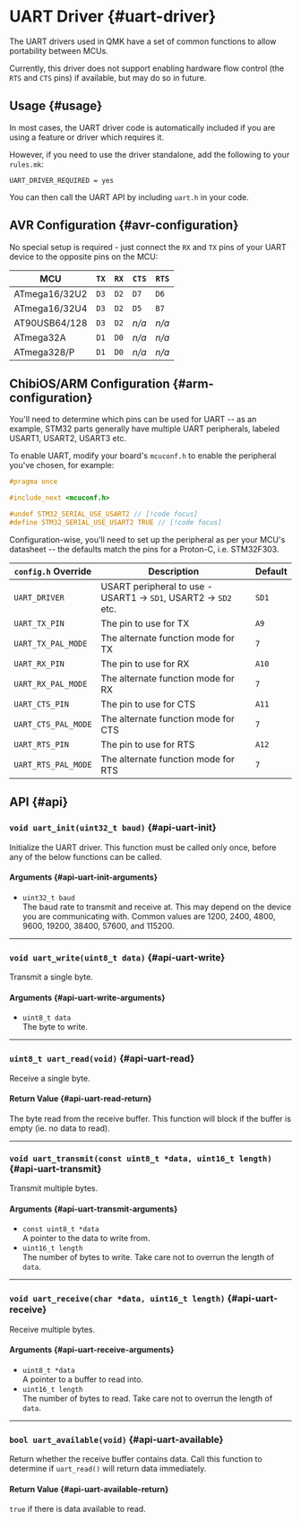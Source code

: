 # UART Driver {#uart-driver}

The UART drivers used in QMK have a set of common functions to allow portability between MCUs.

Currently, this driver does not support enabling hardware flow control (the `RTS` and `CTS` pins) if available, but may do so in future.

## Usage {#usage}

In most cases, the UART driver code is automatically included if you are using a feature or driver which requires it.

However, if you need to use the driver standalone, add the following to your `rules.mk`:

```make
UART_DRIVER_REQUIRED = yes
```

You can then call the UART API by including `uart.h` in your code.

## AVR Configuration {#avr-configuration}

No special setup is required - just connect the `RX` and `TX` pins of your UART device to the opposite pins on the MCU:

|MCU          |`TX`|`RX`|`CTS`|`RTS`|
|-------------|----|----|-----|-----|
|ATmega16/32U2|`D3`|`D2`|`D7` |`D6` |
|ATmega16/32U4|`D3`|`D2`|`D5` |`B7` |
|AT90USB64/128|`D3`|`D2`|*n/a*|*n/a*|
|ATmega32A    |`D1`|`D0`|*n/a*|*n/a*|
|ATmega328/P  |`D1`|`D0`|*n/a*|*n/a*|

## ChibiOS/ARM Configuration {#arm-configuration}

You'll need to determine which pins can be used for UART -- as an example, STM32 parts generally have multiple UART peripherals, labeled USART1, USART2, USART3 etc.

To enable UART, modify your board's `mcuconf.h` to enable the peripheral you've chosen, for example:

```c
#pragma once

#include_next <mcuconf.h>

#undef STM32_SERIAL_USE_USART2 // [!code focus]
#define STM32_SERIAL_USE_USART2 TRUE // [!code focus]
```

Configuration-wise, you'll need to set up the peripheral as per your MCU's datasheet -- the defaults match the pins for a Proton-C, i.e. STM32F303.

|`config.h` Override|Description                                                    |Default|
|-------------------|---------------------------------------------------------------|-------|
|`UART_DRIVER`      |USART peripheral to use - USART1 -> `SD1`, USART2 -> `SD2` etc.|`SD1`  |
|`UART_TX_PIN`      |The pin to use for TX                                          |`A9`   |
|`UART_TX_PAL_MODE` |The alternate function mode for TX                             |`7`    |
|`UART_RX_PIN`      |The pin to use for RX                                          |`A10`  |
|`UART_RX_PAL_MODE` |The alternate function mode for RX                             |`7`    |
|`UART_CTS_PIN`     |The pin to use for CTS                                         |`A11`  |
|`UART_CTS_PAL_MODE`|The alternate function mode for CTS                            |`7`    |
|`UART_RTS_PIN`     |The pin to use for RTS                                         |`A12`  |
|`UART_RTS_PAL_MODE`|The alternate function mode for RTS                            |`7`    |

## API {#api}

### `void uart_init(uint32_t baud)` {#api-uart-init}

Initialize the UART driver. This function must be called only once, before any of the below functions can be called.

#### Arguments {#api-uart-init-arguments}

 - `uint32_t baud`  
   The baud rate to transmit and receive at. This may depend on the device you are communicating with. Common values are 1200, 2400, 4800, 9600, 19200, 38400, 57600, and 115200.

---

### `void uart_write(uint8_t data)` {#api-uart-write}

Transmit a single byte.

#### Arguments {#api-uart-write-arguments}

 - `uint8_t data`  
   The byte to write.

---

### `uint8_t uart_read(void)` {#api-uart-read}

Receive a single byte.

#### Return Value {#api-uart-read-return}

The byte read from the receive buffer. This function will block if the buffer is empty (ie. no data to read).

---

### `void uart_transmit(const uint8_t *data, uint16_t length)` {#api-uart-transmit}

Transmit multiple bytes.

#### Arguments {#api-uart-transmit-arguments}

 - `const uint8_t *data`  
   A pointer to the data to write from.
 - `uint16_t length`  
   The number of bytes to write. Take care not to overrun the length of `data`.

---

### `void uart_receive(char *data, uint16_t length)` {#api-uart-receive}

Receive multiple bytes.

#### Arguments {#api-uart-receive-arguments}

 - `uint8_t *data`  
   A pointer to a buffer to read into.
 - `uint16_t length`  
   The number of bytes to read. Take care not to overrun the length of `data`.

---

### `bool uart_available(void)` {#api-uart-available}

Return whether the receive buffer contains data. Call this function to determine if `uart_read()` will return data immediately.

#### Return Value {#api-uart-available-return}

`true` if there is data available to read.
